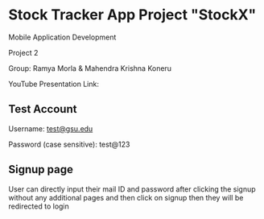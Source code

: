 # Stock Tracker App Project "StockX"


Mobile Application Development

Project 2

Group: Ramya Morla & Mahendra Krishna Koneru

YouTube Presentation Link: 


## Test Account


Username: test@gsu.edu

Password (case sensitive): test@123

## Signup page 

User can directly input their mail ID and password after clicking the signup without any additional pages and then click on signup then they will be redirected to login